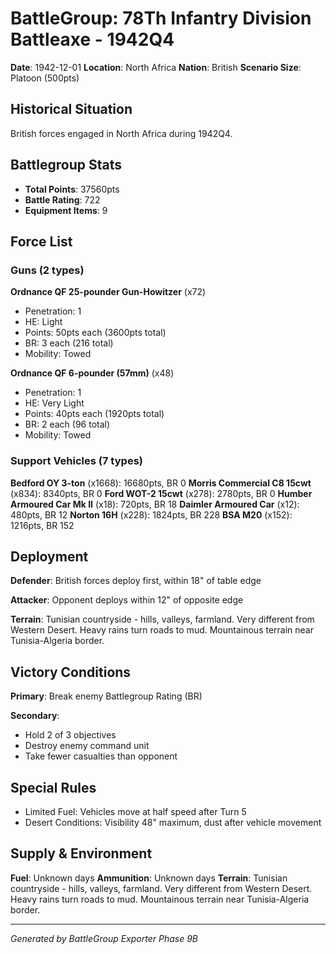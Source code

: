 # BattleGroup: 78Th Infantry Division Battleaxe - 1942Q4

**Date**: 1942-12-01
**Location**: North Africa
**Nation**: British
**Scenario Size**: Platoon (500pts)

## Historical Situation

British forces engaged in North Africa during 1942Q4.

## Battlegroup Stats

- **Total Points**: 37560pts
- **Battle Rating**: 722
- **Equipment Items**: 9

## Force List

### Guns (2 types)

**Ordnance QF 25-pounder Gun-Howitzer** (x72)
- Penetration: 1
- HE: Light
- Points: 50pts each (3600pts total)
- BR: 3 each (216 total)
- Mobility: Towed

**Ordnance QF 6-pounder (57mm)** (x48)
- Penetration: 1
- HE: Very Light
- Points: 40pts each (1920pts total)
- BR: 2 each (96 total)
- Mobility: Towed

### Support Vehicles (7 types)

**Bedford OY 3-ton** (x1668): 16680pts, BR 0
**Morris Commercial C8 15cwt** (x834): 8340pts, BR 0
**Ford WOT-2 15cwt** (x278): 2780pts, BR 0
**Humber Armoured Car Mk II** (x18): 720pts, BR 18
**Daimler Armoured Car** (x12): 480pts, BR 12
**Norton 16H** (x228): 1824pts, BR 228
**BSA M20** (x152): 1216pts, BR 152

## Deployment

**Defender**: British forces deploy first, within 18" of table edge

**Attacker**: Opponent deploys within 12" of opposite edge

**Terrain**: Tunisian countryside - hills, valleys, farmland. Very different from Western Desert. Heavy rains turn roads to mud. Mountainous terrain near Tunisia-Algeria border.

## Victory Conditions

**Primary**: Break enemy Battlegroup Rating (BR)

**Secondary**:
- Hold 2 of 3 objectives
- Destroy enemy command unit
- Take fewer casualties than opponent

## Special Rules

- Limited Fuel: Vehicles move at half speed after Turn 5
- Desert Conditions: Visibility 48" maximum, dust after vehicle movement

## Supply & Environment

**Fuel**: Unknown days
**Ammunition**: Unknown days
**Terrain**: Tunisian countryside - hills, valleys, farmland. Very different from Western Desert. Heavy rains turn roads to mud. Mountainous terrain near Tunisia-Algeria border.

---

*Generated by BattleGroup Exporter Phase 9B*
